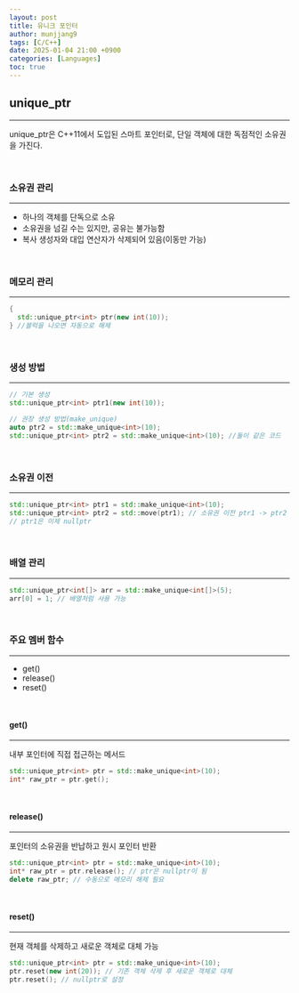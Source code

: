 ```yaml
---
layout: post
title: 유니크 포인터
author: munjjang9
tags: [C/C++]
date: 2025-01-04 21:00 +0900
categories: [Languages]
toc: true
---
```


## unique_ptr
---

unique_ptr은 C++11에서 도입된 스마트 포인터로, 단일 객체에 대한 독점적인 소유권을 가진다.

<br>

### 소유권 관리
---
- 하나의 객체를 단독으로 소유
- 소유권을 넘길 수는 있지만, 공유는 불가능함
- 복사 생성자와 대입 연산자가 삭제되어 있음(이동만 가능)

<br>

### 메모리 관리
--- 
```cpp
{
  std::unique_ptr<int> ptr(new int(10));
} //블럭을 나오면 자동으로 해제
```

<br>

### 생성 방법
---
```cpp
// 기본 생성
std::unique_ptr<int> ptr1(new int(10));

// 권장 생성 방법(make_unique)
auto ptr2 = std::make_unique<int>(10);
std::unique_ptr<int> ptr2 = std::make_unique<int>(10); //둘이 같은 코드
```

<br>

### 소유권 이전
---
```cpp
std::unique_ptr<int> ptr1 = std::make_unique<int>(10);
std::unique_ptr<int> ptr2 = std::move(ptr1); // 소유권 이전 ptr1 -> ptr2
// ptr1은 이제 nullptr
```

<br>

### 배열 관리
---
```cpp
std::unique_ptr<int[]> arr = std::make_unique<int[]>(5);
arr[0] = 1; // 배열처럼 사용 가능
```

<br>

### 주요 멤버 함수
---
- get()
- release()
- reset()

<br>

#### get()
---
내부 포인터에 직접 접근하는 메서드

```cpp
std::unique_ptr<int> ptr = std::make_unique<int>(10);
int* raw_ptr = ptr.get();
```

<br>

#### release()
---
포인터의 소유권을 반납하고 원시 포인터 반환

```cpp
std::unique_ptr<int> ptr = std::make_unique<int>(10);
int* raw_ptr = ptr.release(); // ptr은 nullptr이 됨
delete raw_ptr; // 수동으로 메모리 해제 필요
```

<br>

#### reset()
---
현재 객체를 삭제하고 새로운 객체로 대체 가능

```cpp
std::unique_ptr<int> ptr = std::make_unique<int>(10);
ptr.reset(new int(20)); // 기존 객체 삭제 후 새로운 객체로 대체
ptr.reset(); // nullptr로 설정
```